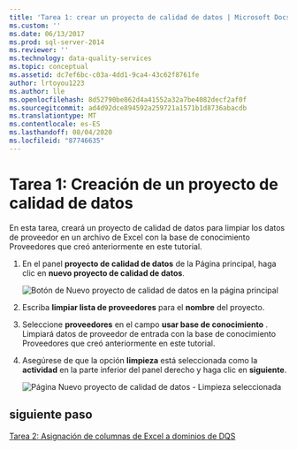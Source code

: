 ```yaml
---
title: 'Tarea 1: crear un proyecto de calidad de datos | Microsoft Docs'
ms.custom: ''
ms.date: 06/13/2017
ms.prod: sql-server-2014
ms.reviewer: ''
ms.technology: data-quality-services
ms.topic: conceptual
ms.assetid: dc7ef6bc-c03a-4dd1-9ca4-43c62f8761fe
author: lrtoyou1223
ms.author: lle
ms.openlocfilehash: 8d52790be862d4a41552a32a7be4082decf2af0f
ms.sourcegitcommit: ad4d92dce894592a259721a1571b1d8736abacdb
ms.translationtype: MT
ms.contentlocale: es-ES
ms.lasthandoff: 08/04/2020
ms.locfileid: "87746635"
---
```

# <a name="task-1-creating-a-data-quality-project"></a>Tarea 1: Creación de un proyecto de calidad de datos
  En esta tarea, creará un proyecto de calidad de datos para limpiar los datos de proveedor en un archivo de Excel con la base de conocimiento Proveedores que creó anteriormente en este tutorial.

1.  En el panel **proyecto de calidad de datos** de la Página principal, haga clic en **nuevo proyecto de calidad de datos**.

     ![Botón de Nuevo proyecto de calidad de datos en la página principal](../../2014/tutorials/media/et-creatingadataqualityproject-01.jpg "Botón de Nuevo proyecto de calidad de datos en la página principal")

2.  Escriba **limpiar lista de proveedores** para el **nombre** del proyecto.

3.  Seleccione **proveedores** en el campo **usar base de conocimiento** . Limpiará datos de proveedor de entrada con la base de conocimiento Proveedores que creó anteriormente en este tutorial.

4.  Asegúrese de que la opción **limpieza** está seleccionada como la **actividad** en la parte inferior del panel derecho y haga clic en **siguiente**.

     ![Página Nuevo proyecto de calidad de datos - Limpieza seleccionada](../../2014/tutorials/media/et-creatingadataqualityproject-02.jpg "Página Nuevo proyecto de calidad de datos - Limpieza seleccionada")

## <a name="next-step"></a>siguiente paso
 [Tarea 2: Asignación de columnas de Excel a dominios de DQS](../../2014/tutorials/task-2-mapping-excel-columns-to-dqs-domains.md)


